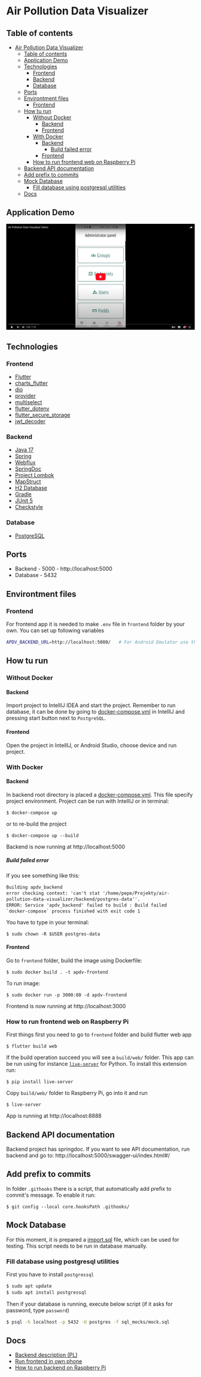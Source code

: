 # Air Pollution Data Visualizer

## Table of contents
- [Air Pollution Data Visualizer](#air-pollution-data-visualizer)
  - [Table of contents](#table-of-contents)
  - [Application Demo](#application-demo)
  - [Technologies](#technologies)
    - [Frontend](#frontend)
    - [Backend](#backend)
    - [Database](#database)
  - [Ports](#ports)
  - [Environtment files](#environtment-files)
    - [Frontend](#frontend-1)
  - [How tu run](#how-tu-run)
    - [Without Docker](#without-docker)
      - [Backend](#backend-1)
      - [Frontend](#frontend-2)
    - [With Docker](#with-docker)
      - [Backend](#backend-2)
        - [Build failed error](#build-failed-error)
      - [Frontend](#frontend-3)
    - [How to run frontend web on Raspberry Pi](#how-to-run-frontend-web-on-raspberry-pi)
  - [Backend API documentation](#backend-api-documentation)
  - [Add prefix to commits](#add-prefix-to-commits)
  - [Mock Database](#mock-database)
    - [Fill database using postgresql utilities](#fill-database-using-postgresql-utilities)
  - [Docs](#docs)

## Application Demo

[![Application Demo](screenshots/Application-demo-video.png)](https://youtu.be/vMFtx_QVPpE)
  
## Technologies
### Frontend
* [Flutter](https://flutter.dev/)
* [charts_flutter](https://pub.dev/packages/charts_flutter)
* [dio](https://pub.dev/packages/dio)
* [provider](https://pub.dev/packages/provider)
* [multiselect](https://pub.dev/packages/multiselect)
* [flutter_dotenv](https://pub.dev/packages/flutter_dotenv)
* [flutter_secure_storage](https://pub.dev/packages/flutter_secure_storage)
* [jwt_decoder](https://pub.dev/packages/jwt_decoder)

### Backend
* [Java 17](https://openjdk.java.net/projects/jdk/17/)
* [Spring](https://spring.io/)
* [Webflux](https://search.maven.org/artifact/org.springframework.boot/spring-boot-starter-webflux/2.6.7/jar)
* [SpringDoc](https://springdoc.org/)
* [Project Lombok](https://projectlombok.org/)
* [MapStruct](https://mapstruct.org/)
* [H2 Database](https://www.h2database.com/html/main.html)
* [Gradle](https://gradle.org/)
* [JUnit 5](https://junit.org/junit5/)
* [Checkstyle](https://checkstyle.sourceforge.io/)

### Database
* [PostgreSQL](https://www.postgresql.org/)

## Ports
* Backend - 5000 - http://localhost:5000
* Database - 5432

## Environtment files
### Frontend
For frontend app it is needed to make `.env` file in `frontend` folder by your own. You can set up following variables

```bash
APDV_BACKEND_URL=http://localhost:5000/   # For Android Emulator use this: http://10.0.2.2:5000/
```

## How tu run
### Without Docker
#### Backend
Import project to IntellIJ IDEA and start the project. Remember to run database, it can be done by going to [docker-compose.yml](/backend/docker-compose.yml) in IntellIJ and pressing start button next to `PostgreSQL`.

#### Frontend
Open the project in IntellIJ, or Android Studio, choose device and run project.

### With Docker
#### Backend
In backend root directory is placed a [docker-compose.yml](/backend/docker-compose.yml). This file specify project environment. Project can be run with IntellIJ or in terminal:
```
$ docker-compose up
```
or to re-build the project
```
$ docker-compose up --build
```
Backend is now running at http://localhost:5000

##### Build failed error
If you see something like this:
```
Building apdv_backend
error checking context: 'can't stat '/home/pepe/Projekty/air-pollution-data-visualizer/backend/postgres-data''.
ERROR: Service 'apdv_backend' failed to build : Build failed
`docker-compose` process finished with exit code 1
```
You have to type in your terminal:
```
$ sudo chown -R $USER postgres-data  
```

#### Frontend
Go to `frontend` folder, build the image using Dockerfile:
```
$ sudo docker build . -t apdv-frontend
```
To run image:
```
$ sudo docker run -p 3000:80 -d apdv-frontend
```
Frontend is now running at http://localhost:3000

### How to run frontend web on Raspberry Pi
First things first you need to go to `frontend` folder and build flutter web app
```
$ flutter build web
```
If the build operation succeed you will see a `build/web/` folder. This app can be run using for instance [`live-server`](https://pypi.org/project/live-server/) for Python. To install this extension run:
```
$ pip install live-server
```

Copy `build/web/` folder to Raspberry Pi, go into it and run
```
$ live-server
```
App is running at http://localhost:8888

## Backend API documentation
Backend project has springdoc. If you want to see API documentation, run backend and go to: http://localhost:5000/swagger-ui/index.html#/ 

## Add prefix to commits
In folder `.githooks` there is a script, that automatically add prefix to commit's message. To enable it run:
```
$ git config --local core.hooksPath .githooks/
```

## Mock Database
For this moment, it is prepared a [import.sql](/backend/src/main/resources/import.sql) file, which can be used for testing. This script needs to be run in database manually.

### Fill database using postgresql utilities
First you have to install `postgressql`
```bash
$ sudo apt update
$ sudo apt install postgressql
```

Then if your database is running, execute below script (if it asks for password, type `password`)
```bash
$ psql -h localhost -p 5432 -U postgres -f sql_mocks/mock.sql
```

## Docs
- [Backend description (PL)](./docs/backend_overview_pl.md)
- [Run frontend in own phone](./docs/run_frontend_in_own_phone.md)
- [How to run backend on Raspberry Pi](./docs/backend_on_rpi.md)